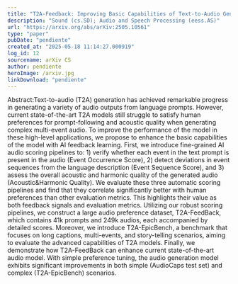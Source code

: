 ```yaml
---
title: "T2A-Feedback: Improving Basic Capabilities of Text-to-Audio Generation via Fine-grained AI Feedback"
description: "Sound (cs.SD); Audio and Speech Processing (eess.AS)"
url: "https://arxiv.org/abs/arXiv:2505.10561"
type: "paper"
pubDate: "pendiente"
created_at: "2025-05-18 11:14:27.000919"
log_id: 12
sourcename: arXiv CS
author: pendiente
heroImage: /arxiv.jpg
linkDownload: "pendiente"
---
```


Abstract:Text-to-audio (T2A) generation has achieved remarkable progress in generating a variety of audio outputs from language prompts. However, current state-of-the-art T2A models still struggle to satisfy human preferences for prompt-following and acoustic quality when generating complex multi-event audio. To improve the performance of the model in these high-level applications, we propose to enhance the basic capabilities of the model with AI feedback learning. First, we introduce fine-grained AI audio scoring pipelines to: 1) verify whether each event in the text prompt is present in the audio (Event Occurrence Score), 2) detect deviations in event sequences from the language description (Event Sequence Score), and 3) assess the overall acoustic and harmonic quality of the generated audio (Acoustic&Harmonic Quality). We evaluate these three automatic scoring pipelines and find that they correlate significantly better with human preferences than other evaluation metrics. This highlights their value as both feedback signals and evaluation metrics. Utilizing our robust scoring pipelines, we construct a large audio preference dataset, T2A-FeedBack, which contains 41k prompts and 249k audios, each accompanied by detailed scores. Moreover, we introduce T2A-EpicBench, a benchmark that focuses on long captions, multi-events, and story-telling scenarios, aiming to evaluate the advanced capabilities of T2A models. Finally, we demonstrate how T2A-FeedBack can enhance current state-of-the-art audio model. With simple preference tuning, the audio generation model exhibits significant improvements in both simple (AudioCaps test set) and complex (T2A-EpicBench) scenarios.
